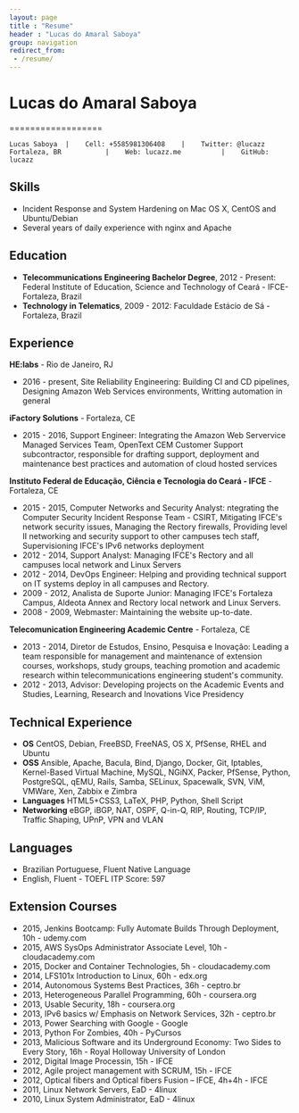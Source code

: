```yaml
---
layout: page
title : "Resume"
header : "Lucas do Amaral Saboya"
group: navigation
redirect_from:
 - /resume/
---
```


# Lucas do Amaral Saboya
==================

    Lucas Saboya  |    Cell: +5585981306408    |    Twitter: @lucazz
    Fortaleza, BR           |    Web: lucazz.me          |    GitHub: lucazz

## Skills

  * Incident Response and System Hardening on Mac OS X, CentOS and Ubuntu/Debian
  * Several years of daily experience with nginx and Apache

## Education

  * **Telecommunications Engineering Bachelor Degree**, 2012 - Present: Federal Institute of Education, Science and Technology of Ceará - IFCE- Fortaleza, Brazil
  * **Technology in Telematics**, 2009 - 2012: Faculdade Estácio de Sá - Fortaleza, Brazil

## Experience

**HE:labs** - Rio de Janeiro, RJ

 * 2016 - present, Site Reliability Engineering: Building CI and CD pipelines, Designing Amazon Web Services environments, Writting automation in general

**iFactory Solutions** - Fortaleza, CE

 * 2015 - 2016, Support Engineer: Integrating the Amazon Web Servervice Managed Services Team, OpenText CEM Customer Support subcontractor, responsible for drafting support, deployment and maintenance best practices and automation of cloud hosted services

**Instituto Federal de Educação, Ciência e Tecnologia do Ceará - IFCE** - Fortaleza, CE

 * 2015 - 2015, Computer Networks and Security Analyst: ntegrating the Computer Security Incident Response Team - CSIRT, Mitigating IFCE's network security issues, Managing the Rectory firewalls, Providing level II networking and security support to other campuses tech staff, Supervisioning IFCE's IPv6 networks deployment
 * 2012 - 2014, Support Analyst: Managing IFCE's Rectory and all campuses local network and Linux Servers
 * 2012 - 2014, DevOps Engineer: Helping and providing technical support on IT systems deploy in all campuses and Rectory.
 * 2009 - 2012, Analista de Suporte Junior: Managing IFCE's Fortaleza Campus, Aldeota Annex and Rectory local network and Linux Servers.
 * 2008 - 2009, Webmaster: Maintaining the website up-to-date.

**Telecomunication Engineering Academic Centre** - Fortaleza, CE

 * 2013 - 2014, Diretor de Estudos, Ensino, Pesquisa e Inovação: Leading a team responsible for management and maintenance of extension courses, workshops, study groups, teaching promotion and academic research within telecommunications engineering student's community.
 * 2012 - 2013, Advisor: Developing projects on the Academic Events and Studies, Learning, Research and Inovations Vice Presidency

## Technical Experience

 * **OS** CentOS, Debian, FreeBSD, FreeNAS, OS X, PfSense, RHEL and Ubuntu
 * **OSS** Ansible, Apache, Bacula, Bind, Django, Docker, Git, Iptables, Kernel-Based Virtual Machine, MySQL, NGiNX, Packer, PfSense, Python, PostgreSQL, qEMU, Rails, Samba, SELinux, Spacewalk, SVN, ViM, VMWare, Xen, Zabbix e Zimbra
 * **Languages** HTML5+CSS3, LaTeX, PHP, Python, Shell Script
 * **Networking** eBGP, iBGP, NAT, OSPF, Q-in-Q, RIP, Routing, TCP/IP, Traffic Shaping, UPnP, VPN and VLAN

## Languages

 * Brazilian Portuguese, Fluent Native Language
 * English, Fluent - TOEFL ITP Score: 597

## Extension Courses

 * 2015, Jenkins Bootcamp: Fully Automate Builds Through Deployment, 10h - udemy.com
 * 2015, AWS SysOps Administrator Associate Level, 10h - cloudacademy.com
 * 2015, Docker and Container Technologies, 5h - cloudacademy.com
 * 2014, LFS101x Introduction to Linux, 60h - edx.org
 * 2014, Autonomous Systems Best Practices, 36h - ceptro.br
 * 2013, Heterogeneous Parallel Programming, 60h - coursera.org
 * 2013, Usable Security, 18h - coursera.org
 * 2013, IPv6 basics w/ Emphasis on Network Services, 32h - ceptro.br
 * 2013, Power Searching with Google - Google
 * 2013, Python For Zombies, 40h - PyCursos
 * 2013, Malicious Software and its Underground Economy: Two Sides to Every Story, 16h - Royal Holloway University of London
 * 2012, Digital Image Processin, 15h - IFCE
 * 2012, Agile project management with SCRUM, 15h - IFCE
 * 2012, Optical fibers and Optical fibers Fusion – IFCE, 4h+4h - IFCE
 * 2011, Linux Network Servers, EaD - 4linux
 * 2010, Linux System Administrator, EaD - 4linux

